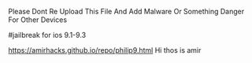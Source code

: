 Please Dont Re Upload This File And Add Malware Or Something Danger For Other Devices

#jailbreak for ios 9.1-9.3




https://amirhacks.github.io/repo/philip9.html
Hi thos is amir